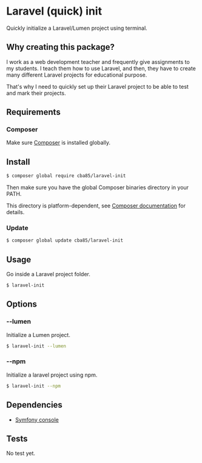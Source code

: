 # Laravel (quick) init

Quickly initialize a Laravel/Lumen project using terminal.

## Why creating this package?

I work as a web development teacher and frequently give assignments to my students. I teach them how to use Laravel, and then, they have to create many different Laravel projects for educational purpose.

That's why I need to quickly set up their Laravel project to be able to test and mark their projects.

## Requirements

### Composer

Make sure [Composer](https://getcomposer.org/download/) is installed globally.

## Install

```bash
$ composer global require cba85/laravel-init
```

Then make sure you have the global Composer binaries directory in your PATH.

This directory is platform-dependent, see [Composer documentation](https://getcomposer.org/doc/03-cli.md#composer-home) for details.

### Update

```bash
$ composer global update cba85/laravel-init
```

## Usage

Go inside a Laravel project folder.

```bash
$ laravel-init
```

## Options

### --lumen

Initialize a Lumen project.

```bash
$ laravel-init --lumen
```

### --npm

Initialize a laravel project using npm.

```bash
$ laravel-init --npm
```

## Dependencies

- [Symfony console](https://symfony.com/doc/current/components/console.html)

## Tests

No test yet.